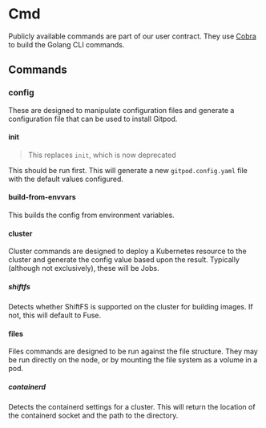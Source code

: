 # Cmd

Publicly available commands are part of our user contract. They use [Cobra](https://cobra.dev/) to build the Golang CLI commands.

## Commands

### config

These are designed to manipulate configuration files and generate a configuration file that can be used to install Gitpod.

#### init

> This replaces `init`, which is now deprecated

This should be run first. This will generate a new `gitpod.config.yaml` file with the default values configured.

#### build-from-envvars

This builds the config from environment variables.

#### cluster

Cluster commands are designed to deploy a Kubernetes resource to the cluster and generate the config value based upon the result. Typically (although not exclusively), these will be Jobs.

##### shiftfs

Detects whether ShiftFS is supported on the cluster for building images. If not, this will default to Fuse.

#### files

Files commands are designed to be run against the file structure. They may be run directly on the node, or by mounting the file system as a volume in a pod.

##### containerd

Detects the containerd settings for a cluster. This will return the location of the containerd socket and the path to the directory.
